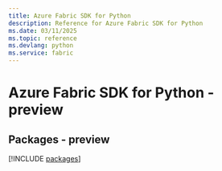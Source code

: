 ```yaml
---
title: Azure Fabric SDK for Python
description: Reference for Azure Fabric SDK for Python
ms.date: 03/11/2025
ms.topic: reference
ms.devlang: python
ms.service: fabric
---
```

# Azure Fabric SDK for Python - preview
## Packages - preview
[!INCLUDE [packages](fabric-index.md)]